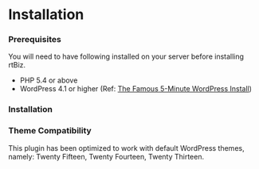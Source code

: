 # Installation

### Prerequisites

You will need to have following installed on your server before installing rtBiz.

* PHP 5.4 or above
* WordPress 4.1 or higher (Ref: [The Famous 5-Minute WordPress Install](https://codex.wordpress.org/Installing_WordPress#Famous_5-Minute_Install))


### Installation

### Theme Compatibility
This plugin has been optimized to work with default WordPress themes, namely: Twenty Fifteen, Twenty Fourteen, Twenty Thirteen.


